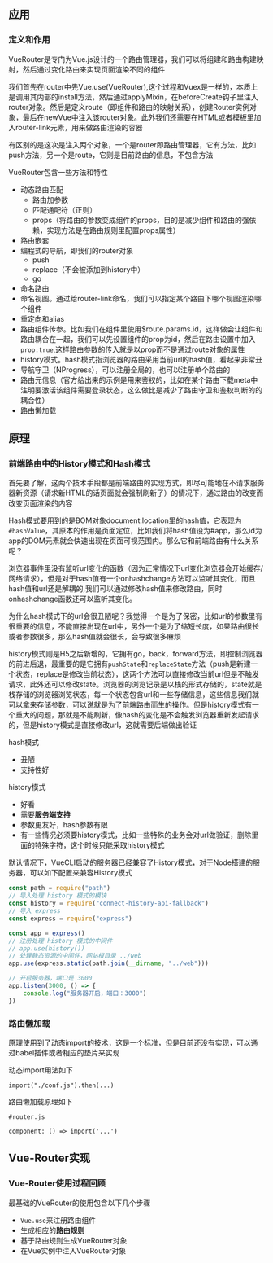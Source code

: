 ## 应用

### 定义和作用

VueRouter是专门为Vue.js设计的一个路由管理器，我们可以将组建和路由构建映射，然后通过变化路由来实现页面渲染不同的组件

我们首先在router中先Vue.use(VueRouter),这个过程和Vuex是一样的，本质上是调用其内部的install方法，然后通过applyMixin，在beforeCreate钩子里注入router对象。然后是定义route（即组件和路由的映射关系），创建Router实例对象，最后在newVue中注入该router对象。此外我们还需要在HTML或者模板里加入router-link元素，用来做路由渲染的容器

有区别的是这次是注入两个对象，一个是router即路由管理器，它有方法，比如push方法，另一个是route，它则是目前路由的信息，不包含方法

VueRouter包含一些方法和特性

* 动态路由匹配
    * 路由加参数
    * 匹配通配符（正则）
    * props（将路由的参数变成组件的props，目的是减少组件和路由的强依赖，实现方法是在路由规则里配置props属性）
* 路由嵌套
* 编程式的导航，即我们的router对象
    * push
    * replace（不会被添加到history中）
    * go
* 命名路由
* 命名视图。通过给router-link命名，我们可以指定某个路由下哪个视图渲染哪个组件
* 重定向和alias
* 路由组件传参。比如我们在组件里使用$route.params.id，这样做会让组件和路由耦合在一起，我们可以先设置组件的prop为id，然后在路由设置中加入`prop:true`,这样路由参数的传入就是以prop而不是通过route对象的属性
* history模式。hash模式指浏览器的路由采用当前url的hash值，看起来非常丑
* 导航守卫（NProgress），可以注册全局的，也可以注册单个路由的
* 路由元信息（官方给出来的示例是用来鉴权的，比如在某个路由下载meta中注明要激活该组件需要登录状态，这么做比是减少了路由守卫和鉴权判断的的耦合性）
* 路由懒加载

## 原理

### 前端路由中的History模式和Hash模式

首先要了解，这两个技术手段都是前端路由的实现方式，即尽可能地在不请求服务器新资源（请求新HTML的话页面就会强制刷新了）的情况下，通过路由的改变而改变页面渲染的内容

Hash模式要用到的是BOM对象document.location里的hash值，它表现为`#hashValue`，其原本的作用是页面定位，比如我们将hash值设为#app，那么id为app的DOM元素就会快速出现在页面可视范围内。那么它和前端路由有什么关系呢？

浏览器事件里没有监听url变化的函数（因为正常情况下url变化浏览器会开始缓存/网络请求），但是对于hash值有一个onhashchange方法可以监听其变化，而且hash值和url还是解耦的,我们可以通过修改hash值来修改路由，同时onhashchange函数还可以监听其变化。

为什么hash模式下的url会很丑陋呢？我觉得一个是为了保密，比如url的参数里有很重要的信息，不能直接出现在url中，另外一个是为了缩短长度，如果路由很长或者参数很多，那么hash值就会很长，会导致很多麻烦

history模式则是H5之后新增的，它拥有go，back，forward方法，即控制浏览器的前进后退，最重要的是它拥有`pushState`和`replaceState`方法（push是新建一个状态，replace是修改当前状态），这两个方法可以直接修改当前url但是不触发请求，此外还可以修改state。浏览器的浏览记录是以栈的形式存储的，state就是栈存储的浏览器浏览状态，每一个状态包含url和一些存储信息，这些信息我们就可以拿来存储参数，可以说就是为了前端路由而生的操作。但是history模式有一个重大的问题，那就是不能刷新，像hash的变化是不会触发浏览器重新发起请求的，但是history模式是直接修改url，这就需要后端做出验证

hash模式
* 丑陋
* 支持性好

history模式
* 好看
* 需要**服务端支持**
* 参数更友好，hash参数有限
* 有一些情况必须要history模式，比如一些特殊的业务会对url做验证，删除里面的特殊字符，这个时候只能采取history模式

默认情况下，VueCLI启动的服务器已经兼容了History模式，对于Node搭建的服务器，可以如下配置来兼容History模式

```js
const path = require("path")
// 导入处理 history 模式的模块
const history = require("connect-history-api-fallback")
// 导入 express
const express = require("express")

const app = express()
// 注册处理 history 模式的中间件
// app.use(history())
// 处理静态资源的中间件，网站根目录 ../web
app.use(express.static(path.join(__dirname, "../web")))

// 开启服务器，端口是 3000
app.listen(3000, () => {
    console.log("服务器开启，端口：3000")
})
```

### 路由懒加载

原理使用到了动态import的技术，这是一个标准，但是目前还没有实现，可以通过babel插件或者相应的垫片来实现

动态import用法如下

```
import("./conf.js").then(...)
```

路由懒加载原理如下

```
#router.js

component: () => import('...')
```

## Vue-Router实现

### Vue-Router使用过程回顾

最基础的VueRouter的使用包含以下几个步骤

* `Vue.use`来注册路由组件
* 生成相应的**路由规则**
* 基于路由规则生成VueRouter对象
* 在Vue实例中注入VueRouter对象